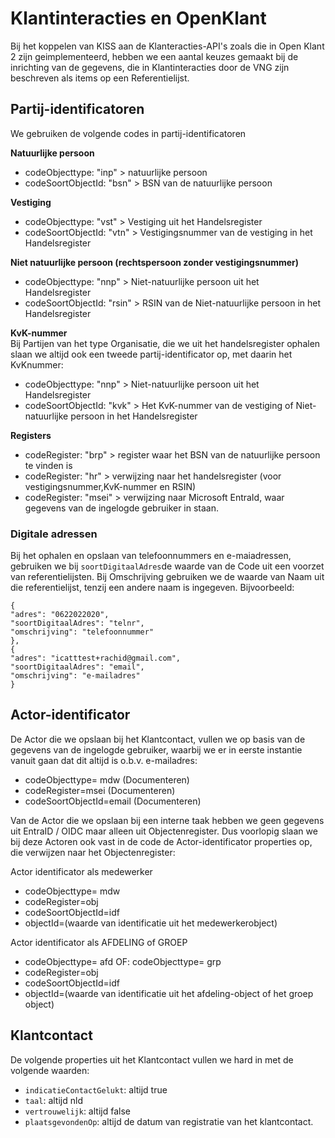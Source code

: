 # Klantinteracties en OpenKlant
Bij het koppelen van KISS aan de Klanteracties-API's zoals die in Open Klant 2 zijn geimplementeerd, hebben we een aantal keuzes gemaakt bij de inrichting van de gegevens, die in Klantinteracties door de VNG zijn beschreven als items op een Referentielijst. 

## Partij-identificatoren

We gebruiken de volgende codes in partij-identificatoren

**Natuurlijke persoon**<br />
- codeObjecttype: "inp" > natuurlijke persoon 
- codeSoortObjectId: "bsn" > BSN van de natuurlijke persoon


**Vestiging** <br/>
- codeObjecttype: "vst" > Vestiging uit het Handelsregister
- codeSoortObjectId: "vtn" > Vestigingsnummer van de vestiging in het Handelsregister

**Niet natuurlijke persoon (rechtspersoon zonder vestigingsnummer)**
- codeObjecttype: "nnp" > Niet-natuurlijke persoon uit het Handelsregister
- codeSoortObjectId: "rsin" > RSIN van de Niet-natuurlijke persoon in het Handelsregister

**KvK-nummer**<br />
Bij Partijen van het type Organisatie, die we uit het handelsregister ophalen slaan we altijd ook een tweede partij-identificator op, met daarin het KvKnummer: 
- codeObjecttype: "nnp" > Niet-natuurlijke persoon uit het Handelsregister
- codeSoortObjectId: "kvk" > Het KvK-nummer van de vestiging of Niet-natuurlijke persoon in het Handelsregister

**Registers**
- codeRegister: "brp" > register waar het BSN van de natuurlijke persoon te vinden is
- codeRegister: "hr" > verwijzing naar het handelsregister (voor vestigingsnummer,KvK-nummer en RSIN)
- codeRegister: "msei" > verwijzing naar Microsoft EntraId, waar gegevens van de ingelogde gebruiker in staan. 

### Digitale adressen
Bij het ophalen en opslaan van telefoonnummers en e-maiadressen, gebruiken we bij `soortDigitaalAdres`de waarde van de Code uit een voorzet van referentielijsten. Bij Omschrijving gebruiken we de waarde van Naam uit die referentielijst, tenzij een andere naam is ingegeven. Bijvoorbeeld:

```
{
"adres": "0622022020",
"soortDigitaalAdres": "telnr",
"omschrijving": "telefoonnummer"
},
{
"adres": "icatttest+rachid@gmail.com",
"soortDigitaalAdres": "email",
"omschrijving": "e-mailadres"
}
```


## Actor-identificator

De Actor die we opslaan bij het Klantcontact, vullen we op basis van de gegevens van de ingelogde gebruiker, waarbij we er in eerste instantie vanuit gaan dat dit altijd is o.b.v. e-mailadres: 

- codeObjecttype= mdw (Documenteren)
- codeRegister=msei (Documenteren)
- codeSoortObjectId=email (Documenteren)

Van de Actor die we opslaan bij een interne taak hebben we geen gegevens uit EntraID / OIDC maar alleen uit Objectenregister. Dus voorlopig slaan we bij deze Actoren ook vast in de code de Actor-identificator properties op, die verwijzen naar het Objectenregister: 

Actor identificator als medewerker
- codeObjecttype= mdw 
- codeRegister=obj 
- codeSoortObjectId=idf
- objectId=(waarde van identificatie uit het medewerkerobject)

Actor identificator als AFDELING of GROEP
- codeObjecttype= afd  OF: codeObjecttype= grp 
- codeRegister=obj 
- codeSoortObjectId=idf
- objectId=(waarde van identificatie uit het afdeling-object of het groep object)

## Klantcontact
De volgende properties uit het Klantcontact vullen we hard in met de volgende waarden: 
- `indicatieContactGelukt`: altijd  true
- `taal`: altijd nld 
- `vertrouwelijk`: altijd false
- `plaatsgevondenOp`: altijd de datum van registratie van het klantcontact.


